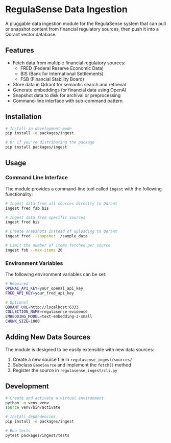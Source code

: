 # RegulaSense Data Ingestion

A pluggable data ingestion module for the RegulaSense system that can pull or snapshot content from financial regulatory sources, then push it into a Qdrant vector database.

## Features

- Fetch data from multiple financial regulatory sources:
  - FRED (Federal Reserve Economic Data)
  - BIS (Bank for International Settlements)
  - FSB (Financial Stability Board)
- Store data in Qdrant for semantic search and retrieval
- Generate embeddings for financial data using OpenAI
- Snapshot data to disk for archival or preprocessing
- Command-line interface with sub-command pattern

## Installation

```bash
# Install in development mode
pip install -e packages/ingest

# Or if you're distributing the package
pip install packages/ingest
```

## Usage

### Command Line Interface

The module provides a command-line tool called `ingest` with the following functionality:

```bash
# Ingest data from all sources directly to Qdrant
ingest fred fsb bis

# Ingest data from specific sources
ingest fred bis

# Create snapshots instead of uploading to Qdrant
ingest fred --snapshot ./sample_data

# Limit the number of items fetched per source
ingest fsb --max-items 20
```

### Environment Variables

The following environment variables can be set:

```bash
# Required
OPENAI_API_KEY=your_openai_api_key
FRED_API_KEY=your_fred_api_key

# Optional
QDRANT_URL=http://localhost:6333
COLLECTION_NAME=regulasense-evidence
EMBEDDING_MODEL=text-embedding-3-small
CHUNK_SIZE=1000
```

## Adding New Data Sources

The module is designed to be easily extensible with new data sources:

1. Create a new source file in `regulasense_ingest/sources/`
2. Subclass `BaseSource` and implement the `fetch()` method
3. Register the source in `regulasense_ingest/cli.py`

## Development

```bash
# Create and activate a virtual environment
python -m venv venv
source venv/bin/activate

# Install dependencies
pip install -e packages/ingest

# Run tests
pytest packages/ingest/tests
``` 